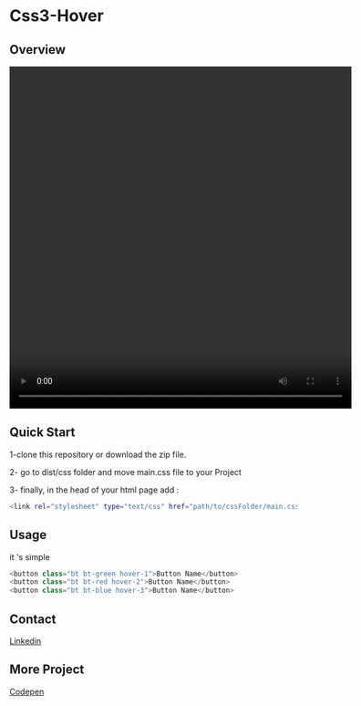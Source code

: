 # Css3-Hover


## Overview

<video width="600" height="600" controls>
  <source src="src/videocss3.webm" type="video/webm">
</video>



## Quick Start
1-clone this repository or download the zip file.

2- go to dist/css folder and move main.css file to your Project

3- finally, in the head of your html page add :  
```bash
<link rel="stylesheet" type="text/css" href="path/to/cssFolder/main.css">
```

## Usage
it 's simple  
```python
<button class="bt bt-green hover-1">Button Name</button>
<button class="bt bt-red hover-2">Button Name</button>
<button class="bt bt-blue hover-3">Button Name</button>

```

## Contact
[Linkedin](https://www.linkedin.com/in/tarekbenali90/)

## More Project
[Codepen](https://codepen.io/Tarek-BenAli/)
